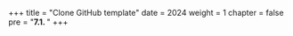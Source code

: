 +++
title = "Clone GitHub template"
date = 2024
weight = 1
chapter = false
pre = "<b>7.1. </b>"
+++

